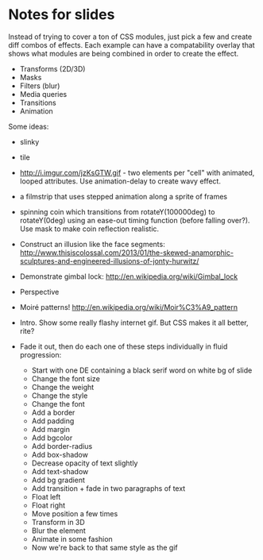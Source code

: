 # Notes for slides

Instead of trying to cover a ton of CSS modules, just pick a few and create diff
combos of effects. Each example can have a compatability overlay that shows what
modules are being combined in order to create the effect.

- Transforms (2D/3D)
- Masks
- Filters (blur)
- Media queries
- Transitions
- Animation

Some ideas:

- slinky
- tile
- http://i.imgur.com/jzKsGTW.gif - two elements per "cell" with animated,
  looped attributes. Use animation-delay to create wavy effect.
- a filmstrip that uses stepped animation along a sprite of frames
- spinning coin which transitions from rotateY(100000deg) to rotateY(0deg)
  using an ease-out timing function (before falling over?). Use mask to make
  coin reflection realistic.
- Construct an illusion like the face segments:
  http://www.thisiscolossal.com/2013/01/the-skewed-anamorphic-sculptures-and-engineered-illusions-of-jonty-hurwitz/
- Demonstrate gimbal lock: http://en.wikipedia.org/wiki/Gimbal_lock
- Perspective
- Moiré patterns! http://en.wikipedia.org/wiki/Moir%C3%A9_pattern

- Intro. Show some really flashy internet gif. But CSS makes it all better, rite?
- Fade it out, then do each one of these steps individually in fluid progression:
  - Start with one DE containing a black serif word on white bg of slide
  - Change the font size
  - Change the weight
  - Change the style
  - Change the font
  - Add a border
  - Add padding
  - Add margin
  - Add bgcolor
  - Add border-radius
  - Add box-shadow
  - Decrease opacity of text slightly
  - Add text-shadow
  - Add bg gradient
  - Add transition + fade in two paragraphs of text
  - Float left
  - Float right
  - Move position a few times
  - Transform in 3D
  - Blur the element
  - Animate in some fashion
  - Now we're back to that same style as the gif
